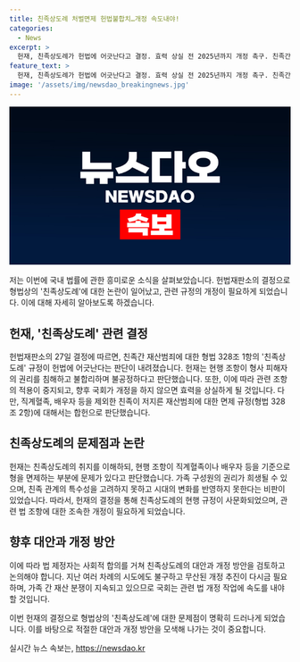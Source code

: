 ```yaml
---
title: 친족상도례 처벌면제 헌법불합치…개정 속도내야!
categories:
  - News
excerpt: >
  헌재, 친족상도례가 헌법에 어긋난다고 결정. 효력 상실 전 2025년까지 개정 촉구. 친족간 재산범죄 면제 규정은 문제 삼아 중단. 가족 관계 고려 못하는 시대착오적 규정으로 지적. 논란에도 불구하고 친족관계의 특수성을 고려하는 취지는 인정. 개정 작업에 사회적 합의 필요 강조. 무산된 개정 추진 반복되지 않도록 국회가 속도 내야 함. #헌재 #친족상도례 #재산범죄
feature_text: >
  헌재, 친족상도례가 헌법에 어긋난다고 결정. 효력 상실 전 2025년까지 개정 촉구. 친족간 재산범죄 면제 규정은 문제 삼아 중단. 가족 관계 고려 못하는 시대착오적 규정으로 지적. 논란에도 불구하고 친족관계의 특수성을 고려하는 취지는 인정. 개정 작업에 사회적 합의 필요 강조. 무산된 개정 추진 반복되지 않도록 국회가 속도 내야 함. #헌재 #친족상도례 #재산범죄
image: '/assets/img/newsdao_breakingnews.jpg'
---
```


<p><img src="/assets/img/newsdao_breakingnews.jpg" alt="koreaapp 속보" /></p>

<p>저는 이번에 국내 법률에 관한 흥미로운 소식을 살펴보았습니다. 헌법재판소의 결정으로 형법상의 '친족상도례'에 대한 논란이 일어났고, 관련 규정의 개정이 필요하게 되었습니다. 이에 대해 자세히 알아보도록 하겠습니다.</p>

<h2 data-ke-size="size26">헌재, '친족상도례' 관련 결정</h2>

<p data-ke-size="size16">헌법재판소의 27일 결정에 따르면, 친족간 재산범죄에 대한 형법 328조 1항의 '친족상도례' 규정이 헌법에 어긋난다는 판단이 내려졌습니다. 헌재는 현행 조항이 형사 피해자의 권리를 침해하고 불합리하며 불공정하다고 판단했습니다. 또한, 이에 따라 관련 조항의 적용이 중지되고, 향후 국회가 개정을 하지 않으면 효력을 상실하게 될 것입니다. 다만, 직계혈족, 배우자 등을 제외한 친족이 저지른 재산범죄에 대한 면제 규정(형법 328조 2항)에 대해서는 합헌으로 판단했습니다.</p>

<h2 data-ke-size="size26">친족상도례의 문제점과 논란</h2>

<p data-ke-size="size16">헌재는 친족상도례의 취지를 이해하되, 현행 조항이 직계혈족이나 배우자 등을 기준으로 형을 면제하는 부분에 문제가 있다고 판단했습니다. 가족 구성원의 권리가 희생될 수 있으며, 친족 관계의 특수성을 고려하지 못하고 시대의 변화를 반영하지 못한다는 비판이 있었습니다. 따라서, 헌재의 결정을 통해 친족상도례의 현행 규정이 사문화되었으며, 관련 법 조항에 대한 조속한 개정이 필요하게 되었습니다.</p>

<h2 data-ke-size="size26">향후 대안과 개정 방안</h2>

<p data-ke-size="size16">이에 따라 법 제정자는 사회적 합의를 거쳐 친족상도례의 대안과 개정 방안을 검토하고 논의해야 합니다. 지난 여러 차례의 시도에도 불구하고 무산된 개정 추진이 다시금 필요하며, 가족 간 재산 분쟁이 지속되고 있으므로 국회는 관련 법 개정 작업에 속도를 내야 할 것입니다.</p>

<p>이번 헌재의 결정으로 형법상의 '친족상도례'에 대한 문제점이 명확히 드러나게 되었습니다. 이를 바탕으로 적절한 대안과 개정 방안을 모색해 나가는 것이 중요합니다.</p>
실시간 뉴스 속보는, <a href="https://newsdao.kr" rel="dofollow">https://newsdao.kr</a>


